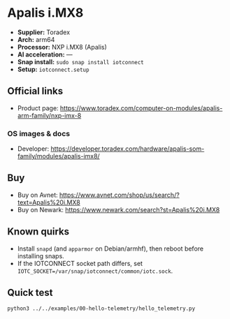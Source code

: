 # Apalis i.MX8

- **Supplier:** Toradex
- **Arch:** arm64
- **Processor:** NXP i.MX8 (Apalis)
- **AI acceleration:** —
- **Snap install:** `sudo snap install iotconnect`
- **Setup:** `iotconnect.setup`

## Official links
- Product page: https://www.toradex.com/computer-on-modules/apalis-arm-family/nxp-imx-8

### OS images & docs
- Developer: https://developer.toradex.com/hardware/apalis-som-family/modules/apalis-imx8/

## Buy
- Buy on Avnet: https://www.avnet.com/shop/us/search/?text=Apalis%20i.MX8
- Buy on Newark: https://www.newark.com/search?st=Apalis%20i.MX8

## Known quirks
- Install `snapd` (and `apparmor` on Debian/armhf), then reboot before installing snaps.
- If the IOTCONNECT socket path differs, set `IOTC_SOCKET=/var/snap/iotconnect/common/iotc.sock`.

## Quick test
```bash
python3 ../../examples/00-hello-telemetry/hello_telemetry.py
```
